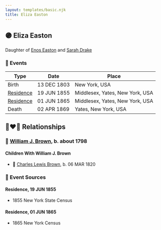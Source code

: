 ```yaml
---
layout: templates/basic.njk
title: Eliza Easton
---
```

## 🟣 Eliza Easton

Daughter of [Enos Easton](/people/9/95960336) and [Sarah Drake](/people/5/55814233)

### 📆 Events

Type | Date | Place
------ | ------ | ------
Birth | 13 DEC 1803 | New York, USA
[Residence](#event-6a0b7624-70fe-49f7-8e8a-49e5bd3d4039) | 19 JUN 1855 | Middlesex, Yates, New York, USA
[Residence](#event-8b0f4ff1-fe1c-4710-bd79-3ea309e2b876) | 01 JUN 1865 | Middlesex, Yates, New York, USA
Death | 02 APR 1869 | Yates, New York, USA

## 👩‍❤️‍👨 Relationships

### 🔵 [William J. Brown](/people/3/37180394), b. about 1798

#### Children With William J. Brown
* 🔵 [Charles Lewis Brown](/people/7/70538697), b. 06 MAR 1820
### 📰 Event Sources

#### <a id="event-6a0b7624-70fe-49f7-8e8a-49e5bd3d4039"></a> Residence, 19 JUN 1855
* 1855 New York State Census

#### <a id="event-8b0f4ff1-fe1c-4710-bd79-3ea309e2b876"></a> Residence, 01 JUN 1865
* 1865 New York Census
